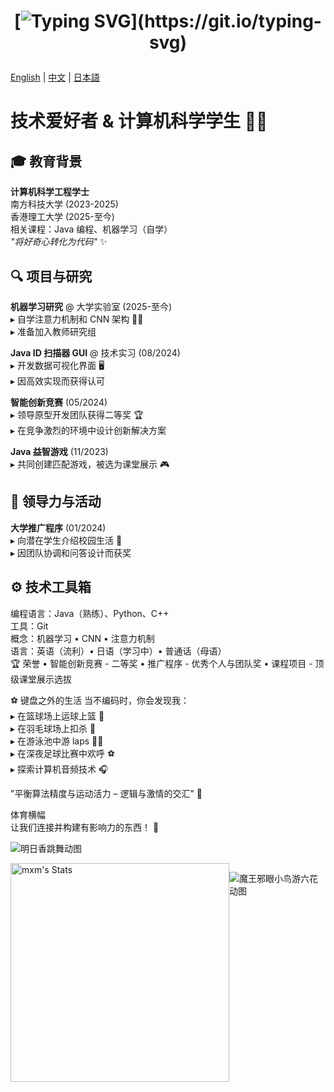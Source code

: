 <h1 align="center">
  
[![Typing SVG](https://readme-typing-svg.herokuapp.com?color=bf91f3&size=30&center=true&vCenter=true&width=500&height=35&lines=Welcome!;+I'm+M0rphex+莫晓喵!)](https://git.io/typing-svg)

</h1>


[English](README.md) | [中文](README.zh.md) | [日本語](README.jp.md)

# 技术爱好者 & 计算机科学学生 👨‍💻

## 🎓 教育背景  
**计算机科学工程学士**  
南方科技大学 (2023-2025)  
香港理工大学 (2025-至今)  
相关课程：Java 编程、机器学习（自学）  
*"将好奇心转化为代码"* ✨  

## 🔍 项目与研究  
**机器学习研究** @ 大学实验室 (2025-至今)  
▸ 自学注意力机制和 CNN 架构 👨‍🔬  
▸ 准备加入教师研究组  

**Java ID 扫描器 GUI** @ 技术实习 (08/2024)  
▸ 开发数据可视化界面 🖥️  
▸ 因高效实现而获得认可  

**智能创新竞赛** (05/2024)  
▸ 领导原型开发团队获得二等奖 🏆  
▸ 在竞争激烈的环境中设计创新解决方案  

**Java 益智游戏** (11/2023)  
▸ 共同创建匹配游戏，被选为课堂展示 🎮  

## 🌟 领导力与活动  
**大学推广程序** (01/2024)  
▸ 向潜在学生介绍校园生活 🎤  
▸ 因团队协调和问答设计而获奖  

## ⚙️ 技术工具箱  
编程语言：Java（熟练）、Python、C++  
工具：Git  
概念：机器学习 • CNN • 注意力机制  
语言：英语（流利）• 日语（学习中）• 普通话（母语）  
🏆 荣誉
• 智能创新竞赛 - 二等奖
• 推广程序 - 优秀个人与团队奖
• 课程项目 - 顶级课堂展示选拔

⚽️ 键盘之外的生活
当不编码时，你会发现我：  
▸ 在篮球场上运球上篮 🏀  
▸ 在羽毛球场上扣杀 🏸  
▸ 在游泳池中游 laps 🏊‍♂️  
▸ 在深夜足球比赛中欢呼 ⚽️  
▸ 探索计算机音频技术 🎧  
  
"平衡算法精度与运动活力 –
逻辑与激情的交汇" 🌈  

体育横幅  
让我们连接并构建有影响力的东西！ 🤝  

  ![明日香跳舞动图](https://media4.giphy.com/media/v1.Y2lkPTc5MGI3NjExdmpmNXhmbG93ZDB1Mms0eGFqMHZpZXhsZzV0d2lycDI4d3I3Y3ZsdyZlcD12MV9pbnRlcm5hbF9naWZfYnlfaWQmY3Q9Zw/11lxCeKo6cHkJy/giphy.gif)
  

  <div style="display: flex; justify-content: space-between;">
  <img src="https://github-readme-stats-ten-dusky-26.vercel.app/api?username=TonyMo0310&theme=vue-dark&show_icons=true&hide_border=true&count_private=true" alt="mxm's Stats" width="350" />

  <!--END_SECTION:waka-->




  ![魔王邪眼小鸟游六花动图](https://media4.giphy.com/media/v1.Y2lkPTc5MGI3NjExd2lvdGh0bG9qZ3VnZzlmdnY2djduaXBmaGl1cm1tMWluMHRmcjczYyZlcD12MV9pbnRlcm5hbF9naWZfYnlfaWQmY3Q9Zw/a6pzK009rlCak/giphy.gif)  








            
          
  <!--START_SECTION:waka-->
